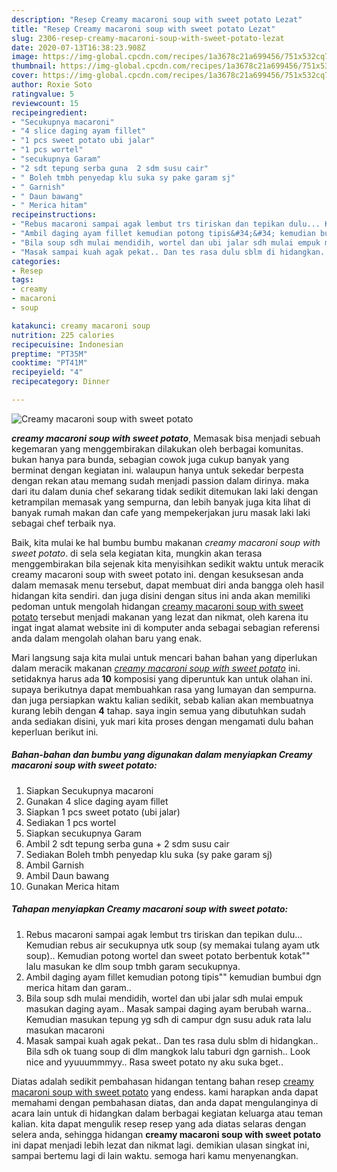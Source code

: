 ```yaml
---
description: "Resep Creamy macaroni soup with sweet potato Lezat"
title: "Resep Creamy macaroni soup with sweet potato Lezat"
slug: 2306-resep-creamy-macaroni-soup-with-sweet-potato-lezat
date: 2020-07-13T16:38:23.908Z
image: https://img-global.cpcdn.com/recipes/1a3678c21a699456/751x532cq70/creamy-macaroni-soup-with-sweet-potato-foto-resep-utama.jpg
thumbnail: https://img-global.cpcdn.com/recipes/1a3678c21a699456/751x532cq70/creamy-macaroni-soup-with-sweet-potato-foto-resep-utama.jpg
cover: https://img-global.cpcdn.com/recipes/1a3678c21a699456/751x532cq70/creamy-macaroni-soup-with-sweet-potato-foto-resep-utama.jpg
author: Roxie Soto
ratingvalue: 5
reviewcount: 15
recipeingredient:
- "Secukupnya macaroni"
- "4 slice daging ayam fillet"
- "1 pcs sweet potato ubi jalar"
- "1 pcs wortel"
- "secukupnya Garam"
- "2 sdt tepung serba guna  2 sdm susu cair"
- " Boleh tmbh penyedap klu suka sy pake garam sj"
- " Garnish"
- " Daun bawang"
- " Merica hitam"
recipeinstructions:
- "Rebus macaroni sampai agak lembut trs tiriskan dan tepikan dulu... Kemudian rebus air secukupnya utk soup (sy memakai tulang ayam utk soup).. Kemudian potong wortel dan sweet potato berbentuk kotak&#34;&#34; lalu masukan ke dlm soup tmbh garam secukupnya."
- "Ambil daging ayam fillet kemudian potong tipis&#34;&#34; kemudian bumbui dgn merica hitam dan garam.."
- "Bila soup sdh mulai mendidih, wortel dan ubi jalar sdh mulai empuk masukan daging ayam.. Masak sampai daging ayam berubah warna.. Kemudian masukan tepung yg sdh di campur dgn susu aduk rata lalu masukan macaroni"
- "Masak sampai kuah agak pekat.. Dan tes rasa dulu sblm di hidangkan.. Bila sdh ok tuang soup di dlm mangkok lalu taburi dgn garnish.. Look nice and yyuuummmyy.. Rasa sweet potato ny aku suka bget.."
categories:
- Resep
tags:
- creamy
- macaroni
- soup

katakunci: creamy macaroni soup 
nutrition: 225 calories
recipecuisine: Indonesian
preptime: "PT35M"
cooktime: "PT41M"
recipeyield: "4"
recipecategory: Dinner

---
```



![Creamy macaroni soup with sweet potato](https://img-global.cpcdn.com/recipes/1a3678c21a699456/751x532cq70/creamy-macaroni-soup-with-sweet-potato-foto-resep-utama.jpg)

<b><i>creamy macaroni soup with sweet potato</i></b>, Memasak bisa menjadi sebuah kegemaran yang menggembirakan dilakukan oleh berbagai komunitas. bukan hanya para bunda, sebagian cowok juga cukup banyak yang berminat dengan kegiatan ini. walaupun hanya untuk sekedar berpesta dengan rekan atau memang sudah menjadi passion dalam dirinya. maka dari itu dalam dunia chef sekarang tidak sedikit ditemukan laki laki dengan ketrampilan memasak yang sempurna, dan lebih banyak juga kita lihat di banyak rumah makan dan cafe yang mempekerjakan juru masak laki laki sebagai chef terbaik nya.

Baik, kita mulai ke hal bumbu bumbu makanan <i>creamy macaroni soup with sweet potato</i>. di sela sela kegiatan kita, mungkin akan terasa menggembirakan bila sejenak kita menyisihkan sedikit waktu untuk meracik creamy macaroni soup with sweet potato ini. dengan kesuksesan anda dalam memasak menu tersebut, dapat membuat diri anda bangga oleh hasil hidangan kita sendiri. dan juga disini dengan situs ini anda akan memiliki pedoman untuk mengolah hidangan <u>creamy macaroni soup with sweet potato</u> tersebut menjadi makanan yang lezat dan nikmat, oleh karena itu ingat ingat alamat website ini di komputer anda sebagai sebagian referensi anda dalam mengolah olahan baru yang enak.




Mari langsung saja kita mulai untuk mencari bahan bahan yang diperlukan dalam meracik makanan <u><i>creamy macaroni soup with sweet potato</i></u> ini. setidaknya harus ada <b>10</b> komposisi yang diperuntuk kan untuk olahan ini. supaya berikutnya dapat membuahkan rasa yang lumayan dan sempurna. dan juga persiapkan waktu kalian sedikit, sebab kalian akan membuatnya kurang lebih dengan <b>4</b> tahap. saya ingin semua yang dibutuhkan sudah anda sediakan disini, yuk mari kita proses dengan mengamati dulu bahan keperluan berikut ini.

<!--inarticleads1-->

##### Bahan-bahan dan bumbu yang digunakan dalam menyiapkan Creamy macaroni soup with sweet potato:

1. Siapkan Secukupnya macaroni
1. Gunakan 4 slice daging ayam fillet
1. Siapkan 1 pcs sweet potato (ubi jalar)
1. Sediakan 1 pcs wortel
1. Siapkan secukupnya Garam
1. Ambil 2 sdt tepung serba guna + 2 sdm susu cair
1. Sediakan  Boleh tmbh penyedap klu suka (sy pake garam sj)
1. Ambil  Garnish
1. Ambil  Daun bawang
1. Gunakan  Merica hitam




<!--inarticleads2-->

##### Tahapan menyiapkan Creamy macaroni soup with sweet potato:

1. Rebus macaroni sampai agak lembut trs tiriskan dan tepikan dulu... Kemudian rebus air secukupnya utk soup (sy memakai tulang ayam utk soup).. Kemudian potong wortel dan sweet potato berbentuk kotak&#34;&#34; lalu masukan ke dlm soup tmbh garam secukupnya.
1. Ambil daging ayam fillet kemudian potong tipis&#34;&#34; kemudian bumbui dgn merica hitam dan garam..
1. Bila soup sdh mulai mendidih, wortel dan ubi jalar sdh mulai empuk masukan daging ayam.. Masak sampai daging ayam berubah warna.. Kemudian masukan tepung yg sdh di campur dgn susu aduk rata lalu masukan macaroni
1. Masak sampai kuah agak pekat.. Dan tes rasa dulu sblm di hidangkan.. Bila sdh ok tuang soup di dlm mangkok lalu taburi dgn garnish.. Look nice and yyuuummmyy.. Rasa sweet potato ny aku suka bget..




Diatas adalah sedikit pembahasan hidangan tentang bahan resep <u>creamy macaroni soup with sweet potato</u> yang endess. kami harapkan anda dapat memahami dengan pembahasan diatas, dan anda dapat mengulanginya di acara lain untuk di hidangkan dalam berbagai kegiatan keluarga atau teman kalian. kita dapat mengulik resep resep yang ada diatas selaras dengan selera anda, sehingga hidangan <b>creamy macaroni soup with sweet potato</b> ini dapat menjadi lebih lezat dan nikmat lagi. demikian ulasan singkat ini, sampai bertemu lagi di lain waktu. semoga hari kamu menyenangkan.
